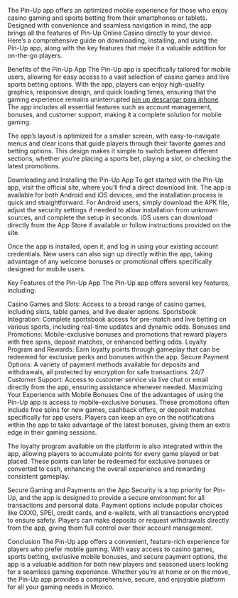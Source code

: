 The Pin-Up app offers an optimized mobile experience for those who enjoy casino gaming and sports betting from their smartphones or tablets. Designed with convenience and seamless navigation in mind, the app brings all the features of Pin-Up Online Casino directly to your device. Here’s a comprehensive guide on downloading, installing, and using the Pin-Up app, along with the key features that make it a valuable addition for on-the-go players.

Benefits of the Pin-Up App
The Pin-Up app is specifically tailored for mobile users, allowing for easy access to a vast selection of casino games and live sports betting options. With the app, players can enjoy high-quality graphics, responsive design, and quick loading times, ensuring that the gaming experience remains uninterrupted <a href=https://pinup-online-casino.mx/descargar-pin-up-app/>pin up descargar para iphone</a>. The app includes all essential features such as account management, bonuses, and customer support, making it a complete solution for mobile gaming.

The app’s layout is optimized for a smaller screen, with easy-to-navigate menus and clear icons that guide players through their favorite games and betting options. This design makes it simple to switch between different sections, whether you’re placing a sports bet, playing a slot, or checking the latest promotions.

Downloading and Installing the Pin-Up App
To get started with the Pin-Up app, visit the official site, where you’ll find a direct download link. The app is available for both Android and iOS devices, and the installation process is quick and straightforward. For Android users, simply download the APK file, adjust the security settings if needed to allow installation from unknown sources, and complete the setup in seconds. iOS users can download directly from the App Store if available or follow instructions provided on the site.

Once the app is installed, open it, and log in using your existing account credentials. New users can also sign up directly within the app, taking advantage of any welcome bonuses or promotional offers specifically designed for mobile users.

Key Features of the Pin-Up App
The Pin-Up app offers several key features, including:

Casino Games and Slots: Access to a broad range of casino games, including slots, table games, and live dealer options.
Sportsbook Integration: Complete sportsbook access for pre-match and live betting on various sports, including real-time updates and dynamic odds.
Bonuses and Promotions: Mobile-exclusive bonuses and promotions that reward players with free spins, deposit matches, or enhanced betting odds.
Loyalty Program and Rewards: Earn loyalty points through gameplay that can be redeemed for exclusive perks and bonuses within the app.
Secure Payment Options: A variety of payment methods available for deposits and withdrawals, all protected by encryption for safe transactions.
24/7 Customer Support: Access to customer service via live chat or email directly from the app, ensuring assistance whenever needed.
Maximizing Your Experience with Mobile Bonuses
One of the advantages of using the Pin-Up app is access to mobile-exclusive bonuses. These promotions often include free spins for new games, cashback offers, or deposit matches specifically for app users. Players can keep an eye on the notifications within the app to take advantage of the latest bonuses, giving them an extra edge in their gaming sessions.

The loyalty program available on the platform is also integrated within the app, allowing players to accumulate points for every game played or bet placed. These points can later be redeemed for exclusive bonuses or converted to cash, enhancing the overall experience and rewarding consistent gameplay.

Secure Gaming and Payments on the App
Security is a top priority for Pin-Up, and the app is designed to provide a secure environment for all transactions and personal data. Payment options include popular choices like OXXO, SPEI, credit cards, and e-wallets, with all transactions encrypted to ensure safety. Players can make deposits or request withdrawals directly from the app, giving them full control over their account management.

Conclusion
The Pin-Up app offers a convenient, feature-rich experience for players who prefer mobile gaming. With easy access to casino games, sports betting, exclusive mobile bonuses, and secure payment options, the app is a valuable addition for both new players and seasoned users looking for a seamless gaming experience. Whether you’re at home or on the move, the Pin-Up app provides a comprehensive, secure, and enjoyable platform for all your gaming needs in Mexico.
